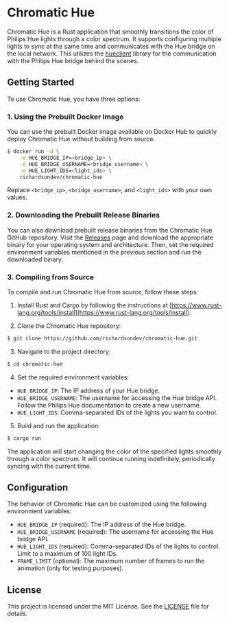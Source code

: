 # Chromatic Hue

Chromatic Hue is a Rust application that smoothly transitions the color of Philips Hue lights through a color spectrum. It supports configuring multiple lights to sync at the same time and communicates with the Hue bridge on the local network. This utilizes the [hueclient](https://lib.rs/crates/hueclient) library for the communication with the Philips Hue bridge behind the scenes.

## Getting Started

To use Chromatic Hue, you have three options:

### 1. Using the Prebuilt Docker Image

You can use the prebuilt Docker image available on Docker Hub to quickly deploy Chromatic Hue without building from source.

```bash
$ docker run -d \
    -e HUE_BRIDGE_IP=<bridge_ip> \
    -e HUE_BRIDGE_USERNAME=<bridge_username> \
    -e HUE_LIGHT_IDS=<light_ids> \
    richardsondev/chromatic-hue
```

Replace `<bridge_ip>`, `<bridge_username>`, and `<light_ids>` with your own values.

### 2. Downloading the Prebuilt Release Binaries

You can also download prebuilt release binaries from the Chromatic Hue GitHub repository. Visit the [Releases](https://github.com/richardsondev/chromatic-hue/releases) page and download the appropriate binary for your operating system and architecture. Then, set the required environment variables mentioned in the previous section and run the downloaded binary.

### 3. Compiling from Source

To compile and run Chromatic Hue from source, follow these steps:

1. Install Rust and Cargo by following the instructions at [https://www.rust-lang.org/tools/install](https://www.rust-lang.org/tools/install).

2. Clone the Chromatic Hue repository:

```bash
$ git clone https://github.com/richardsondev/chromatic-hue.git
```

3. Navigate to the project directory:

```bash
$ cd chromatic-hue
```

4. Set the required environment variables:

- `HUE_BRIDGE_IP`: The IP address of your Hue bridge.
- `HUE_BRIDGE_USERNAME`: The username for accessing the Hue bridge API. Follow the Philips Hue documentation to create a new username.
- `HUE_LIGHT_IDS`: Comma-separated IDs of the lights you want to control.

5. Build and run the application:

```bash
$ cargo run
```

The application will start changing the color of the specified lights smoothly through a color spectrum. It will continue running indefinitely, periodically syncing with the current time.

## Configuration

The behavior of Chromatic Hue can be customized using the following environment variables:

- `HUE_BRIDGE_IP` (required): The IP address of the Hue bridge.
- `HUE_BRIDGE_USERNAME` (required): The username for accessing the Hue bridge API.
- `HUE_LIGHT_IDS` (required): Comma-separated IDs of the lights to control. Limit to a maximum of 100 light IDs.
- `FRAME_LIMIT` (optional): The maximum number of frames to run the animation (only for testing purposes).

## License

This project is licensed under the MIT License. See the [LICENSE](LICENSE) file for details.
